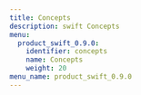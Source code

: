 ```yaml
---
title: Concepts
description: swift Concepts
menu:
  product_swift_0.9.0:
    identifier: concepts
    name: Concepts
    weight: 20
menu_name: product_swift_0.9.0
---
```

